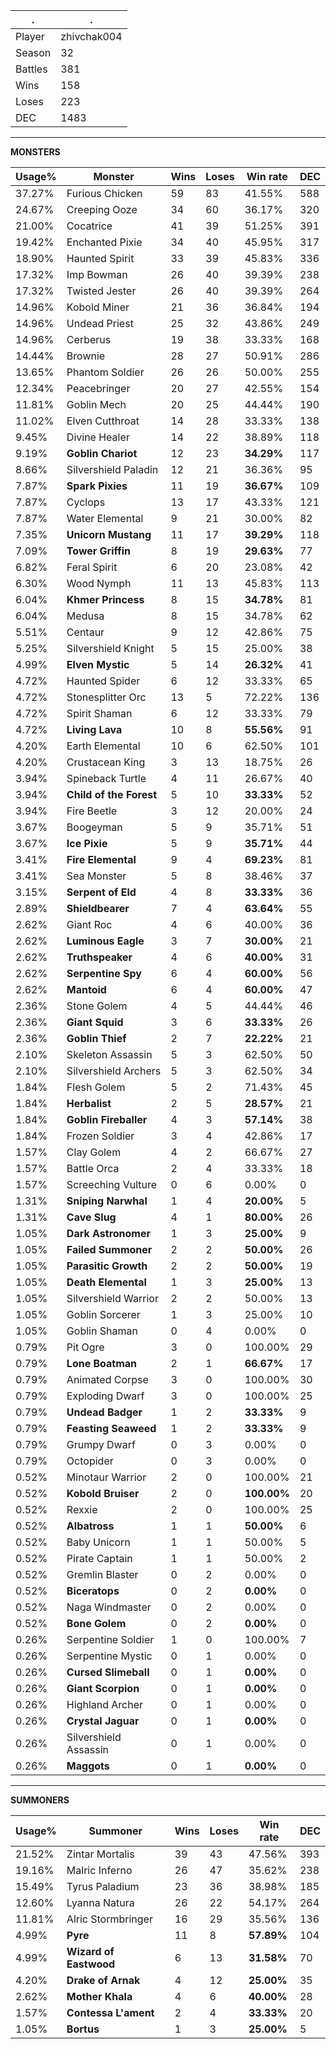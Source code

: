 .|.
|-|-
Player|zhivchak004
Season|32
Battles|381
Wins|158
Loses|223
DEC|1483

---
**MONSTERS**

Usage%|Monster|Wins|Loses|Win rate|DEC|
-|-|-|-|-|-|
37.27%|Furious Chicken|59|83|41.55%|588|
24.67%|Creeping Ooze|34|60|36.17%|320|
21.00%|Cocatrice|41|39|51.25%|391|
19.42%|Enchanted Pixie|34|40|45.95%|317|
18.90%|Haunted Spirit|33|39|45.83%|336|
17.32%|Imp Bowman|26|40|39.39%|238|
17.32%|Twisted Jester|26|40|39.39%|264|
14.96%|Kobold Miner|21|36|36.84%|194|
14.96%|Undead Priest|25|32|43.86%|249|
14.96%|Cerberus|19|38|33.33%|168|
14.44%|Brownie|28|27|50.91%|286|
13.65%|Phantom Soldier|26|26|50.00%|255|
12.34%|Peacebringer|20|27|42.55%|154|
11.81%|Goblin Mech|20|25|44.44%|190|
11.02%|Elven Cutthroat|14|28|33.33%|138|
9.45%|Divine Healer|14|22|38.89%|118|
9.19%|**Goblin Chariot**|12|23|**34.29%**|117|
8.66%|Silvershield Paladin|12|21|36.36%|95|
7.87%|**Spark Pixies**|11|19|**36.67%**|109|
7.87%|Cyclops|13|17|43.33%|121|
7.87%|Water Elemental|9|21|30.00%|82|
7.35%|**Unicorn Mustang**|11|17|**39.29%**|118|
7.09%|**Tower Griffin**|8|19|**29.63%**|77|
6.82%|Feral Spirit|6|20|23.08%|42|
6.30%|Wood Nymph|11|13|45.83%|113|
6.04%|**Khmer Princess**|8|15|**34.78%**|81|
6.04%|Medusa|8|15|34.78%|62|
5.51%|Centaur|9|12|42.86%|75|
5.25%|Silvershield Knight|5|15|25.00%|38|
4.99%|**Elven Mystic**|5|14|**26.32%**|41|
4.72%|Haunted Spider|6|12|33.33%|65|
4.72%|Stonesplitter Orc|13|5|72.22%|136|
4.72%|Spirit Shaman|6|12|33.33%|79|
4.72%|**Living Lava**|10|8|**55.56%**|91|
4.20%|Earth Elemental|10|6|62.50%|101|
4.20%|Crustacean King|3|13|18.75%|26|
3.94%|Spineback Turtle|4|11|26.67%|40|
3.94%|**Child of the Forest**|5|10|**33.33%**|52|
3.94%|Fire Beetle|3|12|20.00%|24|
3.67%|Boogeyman|5|9|35.71%|51|
3.67%|**Ice Pixie**|5|9|**35.71%**|44|
3.41%|**Fire Elemental**|9|4|**69.23%**|81|
3.41%|Sea Monster|5|8|38.46%|37|
3.15%|**Serpent of Eld**|4|8|**33.33%**|36|
2.89%|**Shieldbearer**|7|4|**63.64%**|55|
2.62%|Giant Roc|4|6|40.00%|36|
2.62%|**Luminous Eagle**|3|7|**30.00%**|21|
2.62%|**Truthspeaker**|4|6|**40.00%**|31|
2.62%|**Serpentine Spy**|6|4|**60.00%**|56|
2.62%|**Mantoid**|6|4|**60.00%**|47|
2.36%|Stone Golem|4|5|44.44%|46|
2.36%|**Giant Squid**|3|6|**33.33%**|26|
2.36%|**Goblin Thief**|2|7|**22.22%**|21|
2.10%|Skeleton Assassin|5|3|62.50%|50|
2.10%|Silvershield Archers|5|3|62.50%|34|
1.84%|Flesh Golem|5|2|71.43%|45|
1.84%|**Herbalist**|2|5|**28.57%**|21|
1.84%|**Goblin Fireballer**|4|3|**57.14%**|38|
1.84%|Frozen Soldier|3|4|42.86%|17|
1.57%|Clay Golem|4|2|66.67%|27|
1.57%|Battle Orca|2|4|33.33%|18|
1.57%|Screeching Vulture|0|6|0.00%|0|
1.31%|**Sniping Narwhal**|1|4|**20.00%**|5|
1.31%|**Cave Slug**|4|1|**80.00%**|26|
1.05%|**Dark Astronomer**|1|3|**25.00%**|9|
1.05%|**Failed Summoner**|2|2|**50.00%**|26|
1.05%|**Parasitic Growth**|2|2|**50.00%**|19|
1.05%|**Death Elemental**|1|3|**25.00%**|13|
1.05%|Silvershield Warrior|2|2|50.00%|13|
1.05%|Goblin Sorcerer|1|3|25.00%|10|
1.05%|Goblin Shaman|0|4|0.00%|0|
0.79%|Pit Ogre|3|0|100.00%|29|
0.79%|**Lone Boatman**|2|1|**66.67%**|17|
0.79%|Animated Corpse|3|0|100.00%|30|
0.79%|Exploding Dwarf|3|0|100.00%|25|
0.79%|**Undead Badger**|1|2|**33.33%**|9|
0.79%|**Feasting Seaweed**|1|2|**33.33%**|9|
0.79%|Grumpy Dwarf|0|3|0.00%|0|
0.79%|Octopider|0|3|0.00%|0|
0.52%|Minotaur Warrior|2|0|100.00%|21|
0.52%|**Kobold Bruiser**|2|0|**100.00%**|20|
0.52%|Rexxie|2|0|100.00%|25|
0.52%|**Albatross**|1|1|**50.00%**|6|
0.52%|Baby Unicorn|1|1|50.00%|5|
0.52%|Pirate Captain|1|1|50.00%|2|
0.52%|Gremlin Blaster|0|2|0.00%|0|
0.52%|**Biceratops**|0|2|**0.00%**|0|
0.52%|Naga Windmaster|0|2|0.00%|0|
0.52%|**Bone Golem**|0|2|**0.00%**|0|
0.26%|Serpentine Soldier|1|0|100.00%|7|
0.26%|Serpentine Mystic|0|1|0.00%|0|
0.26%|**Cursed Slimeball**|0|1|**0.00%**|0|
0.26%|**Giant Scorpion**|0|1|**0.00%**|0|
0.26%|Highland Archer|0|1|0.00%|0|
0.26%|**Crystal Jaguar**|0|1|**0.00%**|0|
0.26%|Silvershield Assassin|0|1|0.00%|0|
0.26%|**Maggots**|0|1|**0.00%**|0|

---
**SUMMONERS**

Usage%|Summoner|Wins|Loses|Win rate|DEC|
-|-|-|-|-|-|
21.52%|Zintar Mortalis|39|43|47.56%|393|
19.16%|Malric Inferno|26|47|35.62%|238|
15.49%|Tyrus Paladium|23|36|38.98%|185|
12.60%|Lyanna Natura|26|22|54.17%|264|
11.81%|Alric Stormbringer|16|29|35.56%|136|
4.99%|**Pyre**|11|8|**57.89%**|104|
4.99%|**Wizard of Eastwood**|6|13|**31.58%**|70|
4.20%|**Drake of Arnak**|4|12|**25.00%**|35|
2.62%|**Mother Khala**|4|6|**40.00%**|28|
1.57%|**Contessa L'ament**|2|4|**33.33%**|20|
1.05%|**Bortus**|1|3|**25.00%**|5|
